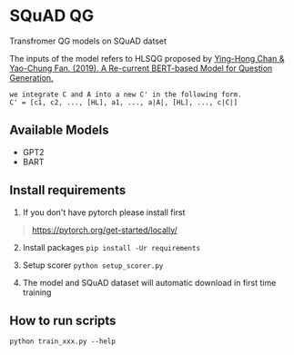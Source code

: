 # SQuAD QG
Transfromer QG models on SQuAD datset

The inputs of the model refers to HLSQG proposed by [Ying-Hong Chan & Yao-Chung Fan. (2019). A Re-current BERT-based Model for Question Generation.](https://www.aclweb.org/anthology/D19-5821/)
```
we integrate C and A into a new C' in the following form.
C' = [c1, c2, ..., [HL], a1, ..., a|A|, [HL], ..., c|C|]
```

## Available Models
- GPT2
- BART

## Install requirements
1. If you don't have pytorch please install first
> https://pytorch.org/get-started/locally/

2. Install packages `pip install -Ur requirements`

3. Setup scorer `python setup_scorer.py`

4. The model and SQuAD dataset will automatic download in first time training

## How to run scripts
```
python train_xxx.py --help
```